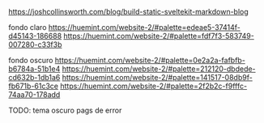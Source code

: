 https://joshcollinsworth.com/blog/build-static-sveltekit-markdown-blog


fondo claro
https://huemint.com/website-2/#palette=edeae5-37414f-d45143-186688
https://huemint.com/website-2/#palette=fdf7f3-583749-007280-c33f3b

fondo oscuro
https://huemint.com/website-2/#palette=0e2a2a-fafbfb-b6784a-51b1e4
https://huemint.com/website-2/#palette=212120-dbdede-cd632b-1db1a6
https://huemint.com/website-2/#palette=141517-08db9f-fb671b-61c3ce
https://huemint.com/website-2/#palette=2f2b2c-f9fffc-74aa70-178add


TODO:
tema oscuro
pags de error